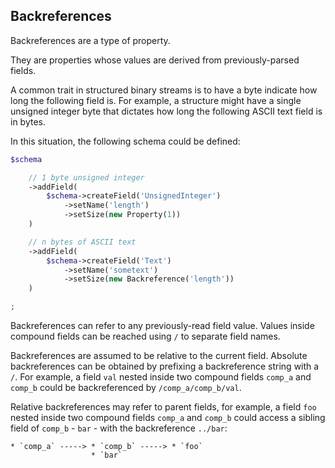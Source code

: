 ## Backreferences

Backreferences are a type of property.

They are properties whose values are derived from previously-parsed fields.

A common trait in structured binary streams is to have a byte indicate how long the following field is. For example, a structure might have a single unsigned integer byte that dictates how long the following ASCII text field is in bytes.

In this situation, the following schema could be defined:

```php
$schema

    // 1 byte unsigned integer
    ->addField(
        $schema->createField('UnsignedInteger')
            ->setName('length')
            ->setSize(new Property(1))
    )

    // n bytes of ASCII text
    ->addField(
        $schema->createField('Text')
            ->setName('sometext')
            ->setSize(new Backreference('length'))
    )

;
```

Backreferences can refer to any previously-read field value. Values inside compound fields can be reached using `/` to separate field names.

Backreferences are assumed to be relative to the current field. Absolute backreferences can be obtained by prefixing a backreference string with a `/`. For example, a field `val` nested inside two compound fields `comp_a` and `comp_b` could be backreferenced by `/comp_a/comp_b/val`.

Relative backreferences may refer to parent fields, for example, a field `foo` nested inside two compound fields `comp_a` and `comp_b` could access a sibling field of `comp_b` - `bar` -  with the backreference `../bar`:

    * `comp_a` -----> * `comp_b` -----> * `foo`
                      * `bar`
